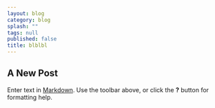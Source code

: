 ```yaml
---
layout: blog
category: blog
splash: ""
tags: null
published: false
title: blblbl
---
```


## A New Post

Enter text in [Markdown](http://daringfireball.net/projects/markdown/). Use the toolbar above, or click the **?** button for formatting help.
